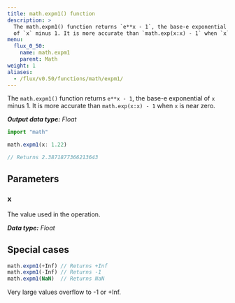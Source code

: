 ```yaml
---
title: math.expm1() function
description: >
  The math.expm1() function returns `e**x - 1`, the base-e exponential
  of `x` minus 1. It is more accurate than `math.exp(x:x) - 1` when `x` is near zero.
menu:
  flux_0_50:
    name: math.expm1
    parent: Math
weight: 1
aliases:
  - /flux/v0.50/functions/math/expm1/
---
```


The `math.expm1()` function returns `e**x - 1`, the base-e exponential of `x` minus 1.
It is more accurate than `math.exp(x:x) - 1` when `x` is near zero.

_**Output data type:** Float_

```js
import "math"

math.expm1(x: 1.22)

// Returns 2.3871877366213643
```

## Parameters

### x
The value used in the operation.

_**Data type:** Float_

## Special cases
```js
math.expm1(+Inf) // Returns +Inf
math.expm1(-Inf) // Returns -1
math.expm1(NaN)  // Returns NaN
```

Very large values overflow to -1 or +Inf.
